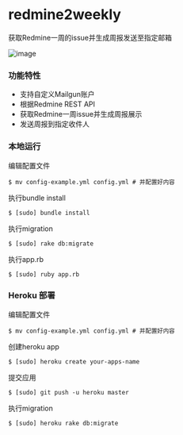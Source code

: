 redmine2weekly
==============

获取Redmine一周的issue并生成周报发送至指定邮箱

![image](http://ww3.sinaimg.cn/large/6209f836gw1elbptuwho5j20to0vuwpi.jpg)

### 功能特性

- 支持自定义Mailgun账户
- 根据Redmine REST API
- 获取Redmine一周issue并生成周报展示
- 发送周报到指定收件人

### 本地运行

编辑配置文件
````
$ mv config-example.yml config.yml # 并配置好内容
````
执行bundle install
````
$ [sudo] bundle install
````
执行migration
````
$ [sudo] rake db:migrate
````
执行app.rb
````
$ [sudo] ruby app.rb
````

### Heroku 部署

编辑配置文件
````
$ mv config-example.yml config.yml # 并配置好内容
````
创建heroku app
````
$ [sudo] heroku create your-apps-name
````
提交应用
````
$ [sudo] git push -u heroku master
````
执行migration
````
$ [sudo] heroku rake db:migrate
````
